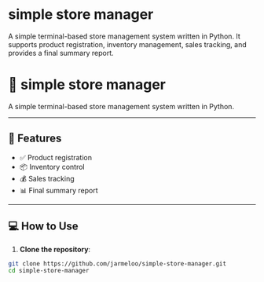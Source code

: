 # simple store manager
A simple terminal-based store management system written in Python. It supports product registration, inventory management, sales tracking, and provides a final summary report.

# 🏪 simple store manager

A simple terminal-based store management system written in Python.

---

## 🚀 Features

- ✅ Product registration  
- 📦 Inventory control  
- 💰 Sales tracking  
- 📊 Final summary report

---

## 💻 How to Use

1. **Clone the repository**:
```bash
git clone https://github.com/jarmeloo/simple-store-manager.git
cd simple-store-manager
